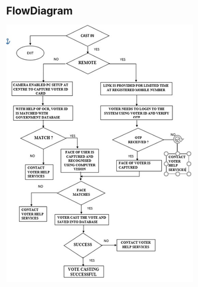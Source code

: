 # FlowDiagram
![Contactless Voting System](https://github.com/Voting-system-04/FlowDiagram-and-Testing/blob/main/ContactLess%20Voting%20System%20-%20FlowDiagram%20-%20CodeSquad.jpeg)
